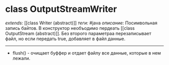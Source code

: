 # class OutputStreamWriter
*extends:* [[class Writer (abstract)]]
*теги:* #java
*описание:* Посимвольная запись байтов. В конструктор необъодимо пердеать [[class OutputStream (abstract)]]. Без второго параметраа перезаписывает файл, но если передать true, добавляет в файл данные.

---
- flush() - очищает буффер и отдает файлу все данные, которые в нем лежали.